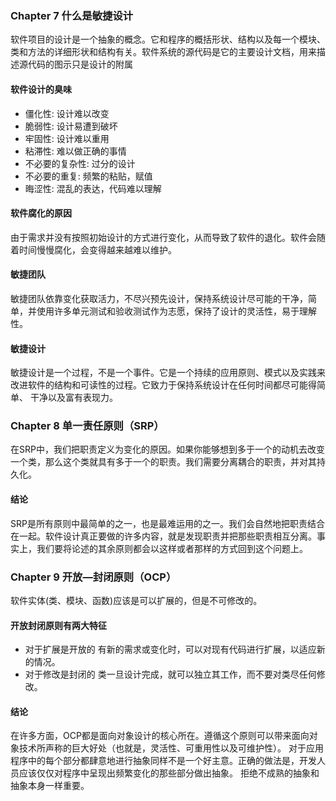 ### Chapter 7 什么是敏捷设计

软件项目的设计是一个抽象的概念。它和程序的概括形状、结构以及每一个模块、类和方法的详细形状和结构有关。软件系统的源代码是它的主要设计文档，用来描述源代码的图示只是设计的附属

#### 软件设计的臭味

- 僵化性: 设计难以改变
- 脆弱性: 设计易遭到破坏
- 牢固性: 设计难以重用
- 粘滞性: 难以做正确的事情
- 不必要的复杂性: 过分的设计
- 不必要的重复: 频繁的粘贴，赋值
- 晦涩性: 混乱的表达，代码难以理解

#### 软件腐化的原因

由于需求并没有按照初始设计的方式进行变化，从而导致了软件的退化。软件会随着时间慢慢腐化，会变得越来越难以维护。

#### 敏捷团队

敏捷团队依靠变化获取活力，不尽兴预先设计，保持系统设计尽可能的干净，简单，并使用许多单元测试和验收测试作为志愿，保持了设计的灵活性，易于理解性。

####  敏捷设计

敏捷设计是一个过程，不是一个事件。它是一个持续的应用原则、模式以及实践来改进软件的结构和可读性的过程。它致力于保持系统设计在任何时间都尽可能得简单、 干净以及富有表现力。

### Chapter 8 单一责任原则（SRP）

在SRP中，我们把职责定义为变化的原因。如果你能够想到多于一个的动机去改变一个类，那么这个类就具有多于一个的职责。我们需要分离耦合的职责，并对其持久化。

#### 结论

SRP是所有原则中最简单的之一，也是最难运用的之一。我们会自然地把职责结合在一起。软件设计真正要做的许多内容，就是发现职责并把那些职责相互分离。事实上，我们要将论述的其余原则都会以这样或者那样的方式回到这个问题上。

### Chapter 9  开放—封闭原则（OCP）

软件实体(类、模块、函数)应该是可以扩展的，但是不可修改的。

#### 开放封闭原则有两大特征

- 对于扩展是开放的
  有新的需求或变化时，可以对现有代码进行扩展，以适应新的情况。
- 对于修改是封闭的
  类一旦设计完成，就可以独立其工作，而不要对类尽任何修改。

#### 结论

在许多方面，OCP都是面向对象设计的核心所在。遵循这个原则可以带来面向对象技术所声称的巨大好处（也就是，灵活性、可重用性以及可维护性）。 对于应用程序中的每个部分都肆意地进行抽象同样不是一个好主意。正确的做法是，开发人员应该仅仅对程序中呈现出频繁变化的那些部分做出抽象。 拒绝不成熟的抽象和抽象本身一样重要。
